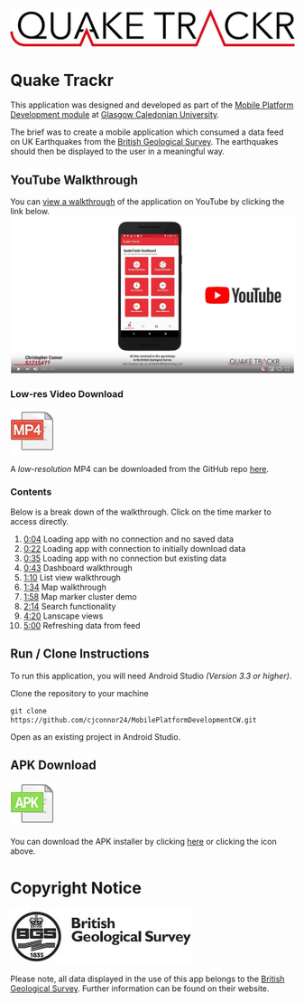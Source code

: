 ![Quake Trackr Logo](Documents/quaketrackr_logo.jpg)
# Quake Trackr

This application was designed and developed as part of the [Mobile Platform Development module][2] at [Glasgow Caledonian University][3].

The brief was to create a mobile application which consumed a data feed on UK Earthquakes from the [British Geological Survey][1]. The earthquakes should then be displayed to the user in a meaningful way.

## YouTube Walkthrough

[1]: https://youtu.be/woTzVRbaMSI?
You can [view a walkthrough][1] of the application on YouTube by clicking the link below.
[![YouTube Walkthrough](Documents/YouTubeIcon.jpg)][1]

### Low-res Video Download
[![Low Resolution Download](Documents/mp4icon.jpg)][4]

A _low-resolution_ MP4 can be downloaded from the GitHub repo [here][4].

### Contents
Below is a break down of the walkthrough. Click on the time marker to access directly.

1. [0:04](https://youtu.be/woTzVRbaMSI?t=4) Loading app with no connection and no saved data
2. [0:22](https://youtu.be/woTzVRbaMSI?t=22) Loading app with connection to initially download data
3. [0:35](https://youtu.be/woTzVRbaMSI?t=35) Loading app with no connection but existing data
4. [0:43](https://youtu.be/woTzVRbaMSI?t=43) Dashboard walkthrough
5. [1:10](https://youtu.be/woTzVRbaMSI?t=70) List view walkthrough
6. [1:34](https://youtu.be/woTzVRbaMSI?t=94) Map walkthrough
7. [1:58](https://youtu.be/woTzVRbaMSI?t=118) Map marker cluster demo
8. [2:14](https://youtu.be/woTzVRbaMSI?t=134) Search functionality
9. [4:20](https://youtu.be/woTzVRbaMSI?t=260) Lanscape views
10. [5:00](https://youtu.be/woTzVRbaMSI?t=300) Refreshing data from feed

## Run / Clone Instructions
To run this application, you will need Android Studio _(Version 3.3 or higher)_.

Clone the repository to your machine
```
git clone https://github.com/cjconnor24/MobilePlatformDevelopmentCW.git
```
Open as an existing project in Android Studio.

## APK Download
[![APK Download](Documents/apkicon.jpg)][5]

You can download the APK installer by clicking [here][5] or clicking the icon above.

# Copyright Notice
[![BGS Logo](Documents/bgs_logo.jpg)][1]

Please note, all data displayed in the use of this app belongs to the [British Geological Survey][1]. Further information can be found on their website.

[1]: https://www.bgs.ac.uk
[2]: https://www.gcu.ac.uk//study/modules/info/?Module=MHI322959
[3]: https://www.gcu.ac.uk/
[4]: https://github.com/cjconnor24/MobilePlatformDevelopmentCW/raw/master/Documents/QuakeTrackr_Git.mp4
[5]: https://github.com/cjconnor24/MobilePlatformDevelopmentCW/raw/master/Documents/QuakeTrackr.apk
